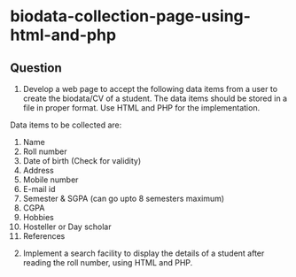 # biodata-collection-page-using-html-and-php

## Question

1) Develop a web page to accept the following data items from a user to create the 
biodata/CV of a student. The data items should be stored in a file in proper format. 
Use HTML and PHP for the implementation. <br>

Data items to be collected are: 
  1. Name 
  1. Roll number 
  1. Date of birth (Check for validity) 
  1. Address 
  1. Mobile number 
  1. E-mail id 
  1. Semester & SGPA (can go upto 8 semesters maximum) 
  1. CGPA 
  1. Hobbies 
  1. Hosteller or Day scholar 
  1. References 
  


2) Implement a search facility to display the details of a student after reading the roll 
number, using HTML and PHP.
